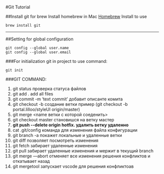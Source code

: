 #Git Tutorial

##Install git for brew
Install homebrew in Mac
[Homebrew](https://brew.sh/ "Homebrew")
Install to use 

```
brew install git
```
----
##Setting for global configuration
```
git config --global user.name
git config --global user.email
```
###For initialization git in project to use command:
```
git init
```
###GIT COMMAND:

1. git status    проверка статуса файлов
2. git add .  add all files
3. git commit -m ‘text commit’  добавит описанте комита
4. git checkout -b <name> <base>   создание ветки пример (git checkout -b portal.lilloo/styleUI  origin/master)
5. git merge <name ветки с которой соеденить>
6. git checkout master становишся на ветку мастер
7. **git push --delete origin hotfix. удалить ветку удаленно**
8. cat .git/config  команда для изменения файла конфигурации
9. git branch -a покажет локальные и удаленные ветки
10. git diff  позволяет посмотреть изменения
11. git fetch  забирает удаленные изменения
12. git pull забирает удаленные изменения и мержит в текущий branch
13. git merge —abort  отменяет все изменения решения конфликтов и откатывает назад
14. git mergetool    запускает vscode для решения конфликтоав